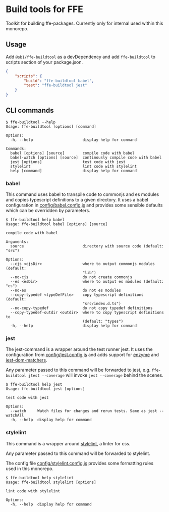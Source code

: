 # Build tools for FFE

Toolkit for building ffe-packages. Currently only for internal used within this monorepo.

## Usage

Add `@sb1/ffe-buildtool` as a devDependency and add `ffe-buildtool` to
scripts section of your package.json.

```json
{
    "scripts": {
        "build": "ffe-buildtool babel",
        "test": "ffe-buildtool jest"
    }
}
```

## CLI commands

```
$ ffe-buildtool --help
Usage: ffe-buildtool [options] [command]

Options:
  -h, --help                      display help for command

Commands:
  babel [options] [source]        compile code with babel
  babel-watch [options] [source]  continously compile code with babel
  jest [options]                  test code with jest
  stylelint                       lint code with stylelint
  help [command]                  display help for command
```

### babel

This command uses babel to transpile code to commonjs and es modules and copies
typescript definitions to a given directory. It uses a babel configuration in
[config/babel.config.js](./config/babel.config.js) and provides some sensible
defaults which can be overridden by parameters.

```
$ ffe-buildtool help babel
Usage: ffe-buildtool babel [options] [source]

compile code with babel

Arguments:
  source                          directory with source code (default: "src")

Options:
  --cjs <cjsDir>                  where to output commonjs modules (default:
                                  "lib")
  --no-cjs                        do not create commonjs
  --es <esDir>                    where to output es modules (default: "es")
  --no-es                         do not es modules
  --copy-typedef <typeDefFile>    copy typescript definitions (default:
                                  "src/index.d.ts")
  --no-copy-typedef               do not copy typedef definitions
  --copy-typedef-outdir <outdir>  where to copy typescript definitions to
                                  (default: "types")
  -h, --help                      display help for command
```

### jest

The jest-command is a wrapper around the test runner jest. It uses the
configuration from [config/jest.config.js](./config/jest.config.js) and
adds support for [enzyme](https://enzymejs.github.io/enzyme/) and
[jest-dom-matchers](https://github.com/testing-library/jest-dom).

Any parameter passed to this command will be forwarded to jest, e.g.
`ffe-buildtool jtest --coverage` will invoke `jest --coverage` behind the
scenes.

```
$ ffe-buildtool help jest
Usage: ffe-buildtool jest [options]

test code with jest

Options:
  --watch     Watch files for changes and rerun tests. Same as jest --watchAll
  -h, --help  display help for command
```

### stylelint

This command is a wrapper around [stylelint](https://stylelint.io/), a linter for css.

Any parameter passed to this command will be forwarded to stylelint.

The config file [config/stylelint.config.js](./config/stylelint.config.js)
provides some formatting rules used in this monorepo.

```
$ ffe-buildtool help stylelint
Usage: ffe-buildtool stylelint [options]

lint code with stylelint

Options:
  -h, --help  display help for command
```
